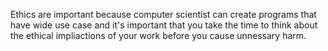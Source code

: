 
Ethics are important because computer scientist can create programs that have wide use case and it's important that you take the time to think about the ethical impliactions of your work before you cause unnessary harm.